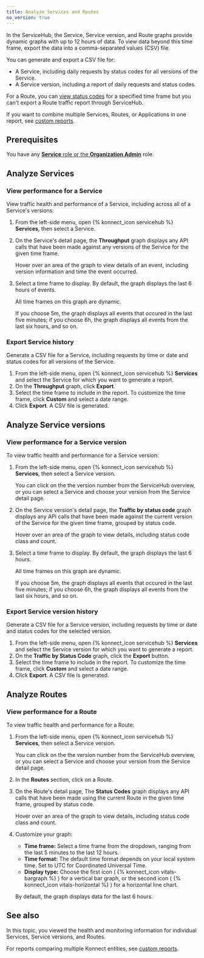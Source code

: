 ```yaml
---
title: Analyze Services and Routes
no_version: true
---
```


In the ServiceHub, the Service, Service version, and Route graphs provide dynamic
graphs with up to 12 hours of data. To view data beyond this time frame, export
the data into a comma-separated values (CSV) file.

You can generate and export a CSV file for:

* A Service, including daily requests by status codes for all versions of the
Service.
* A Service version, including a report of daily requests and status codes.

For a Route, you can [view status codes](#view-performance-for-a-route)
for a specified time frame but you can't export a Route traffic report through
ServiceHub.

If you want to combine multiple Services, Routes, or Applications in one report,
see [custom reports](/konnect/vitals/generate-reports/).

## Prerequisites
You have any [**Service** role or the **Organization Admin**](/konnect/org-management/users-and-roles/)
role.

## Analyze Services

### View performance for a Service

View traffic health and performance of a Service, including across all of a
Service's versions:

1. From the left-side menu, open {% konnect_icon servicehub %} **Services**, then
select a Service.

1. On the Service's detail page, the **Throughput** graph displays any API calls
that have been made against any versions of the Service for the given time frame.

    Hover over an area of the graph to view details of an event, including
    version information and time the event occurred.

1. Select a time frame to display. By default, the graph displays the last
6 hours of events.

    All time frames on this graph are dynamic.

    If you choose 5m, the graph displays all events that occured in the last five
    minutes; if you choose 6h, the graph displays all events from the last six
    hours, and so on.


### Export Service history

Generate a CSV file for a Service, including requests by time or date and
status codes for all versions of the Service.

1. From the left-side menu, open {% konnect_icon servicehub %} **Services** and
select the Service for which you want to generate a
report.
2. On the **Throughput** graph, click **Export**.
3. Select the time frame to include in the report. To customize the time frame,
click **Custom** and select a date range.
4. Click **Export**. A CSV file is generated.

## Analyze Service versions

### View performance for a Service version

To view traffic health and performance for a Service version:

1.  From the left-side menu, open {% konnect_icon servicehub %} **Services**,
then select a Service version.

    You can click on the the version number from the ServiceHub overview, or
    you can select a Service and choose your version from the Service detail page.

1. On the Service version's detail page, the **Traffic by status code** graph
displays any API calls that have been made against the current version of the
Service for the given time frame, grouped by status code.

    Hover over an area of the graph to view details, including status code
    class and count.

1. Select a time frame to display. By default, the graph displays the last 6
hours.

    All time frames on this graph are dynamic.

    If you choose 5m, the graph displays all events that occured in the last five
    minutes; if you choose 6h, the graph displays all events from the last six
    hours, and so on.

### Export Service version history

Generate a CSV file for a Service version, including requests by time or
 date and status codes for the selected version.

1. From the left-side menu, open {% konnect_icon servicehub %}
**Services** and select the Service version for which you want to generate a
report.
2. On the **Traffic by Status Code** graph, click the **Export** button.
3. Select the time frame to include in the report. To customize the time frame,
click **Custom** and select a date range.
4. Click **Export**. A CSV file is generated.

## Analyze Routes

### View performance for a Route

To view traffic health and performance for a Route:

1.  From the left-side menu, open
{% konnect_icon servicehub %} **Services**, then select a Service version.

    You can click on the the version number from the ServiceHub overview, or
    you can select a Service and choose your version from the Service detail page.

1. In the **Routes** section, click on a Route.

1. On the Route's detail page, The **Status Codes** graph displays any API
calls that have been made using the current Route in the given time frame,
grouped by status code.

    Hover over an area of the graph to view details, including status code
    class and count.

1. Customize your graph:
    * **Time frame:** Select a time frame from the dropdown, ranging from the
    last 5 minutes to the last 12 hours.
    * **Time format:** The default time format depends on your local system time.
    Set to UTC for Coordinated Universal Time.
    * **Display type:** Choose the first icon
    ( {% konnect_icon vitals-bargraph %} )
    for a vertical bar graph, or the second icon
    ( {% konnect_icon vitals-horizontal %} )
    for a horizontal line chart.

    By default, the graph displays data for the last 6 hours.

## See also

In this topic, you viewed the health and monitoring information for individual
Services, Service versions, and Routes.

For reports comparing multiple Konnect entities, see [custom reports](/konnect/vitals/generate-reports/).

